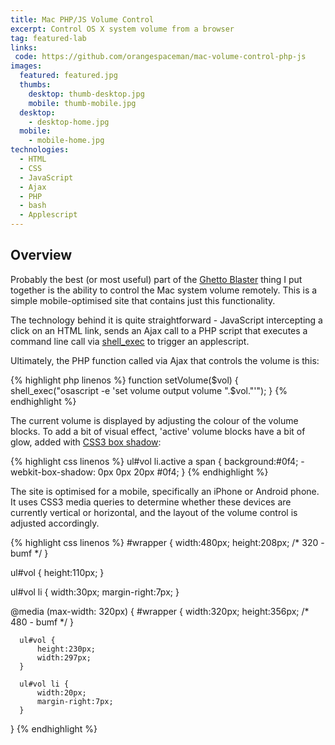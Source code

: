 ```yaml
---
title: Mac PHP/JS Volume Control
excerpt: Control OS X system volume from a browser
tag: featured-lab
links:
 code: https://github.com/orangespaceman/mac-volume-control-php-js
images:
  featured: featured.jpg
  thumbs:
    desktop: thumb-desktop.jpg
    mobile: thumb-mobile.jpg
  desktop:
    - desktop-home.jpg
  mobile:
    - mobile-home.jpg
technologies:
  - HTML
  - CSS
  - JavaScript
  - Ajax
  - PHP
  - bash
  - Applescript
---
```


## Overview

Probably the best (or most useful) part of the [Ghetto Blaster](https://f90.co.uk/labs/ghetto-blaster-php-js-soundboard/) thing I put together is the ability to control the Mac system volume remotely.  This is a simple mobile-optimised site that contains just this functionality.

The technology behind it is quite straightforward - JavaScript intercepting a click on an HTML link, sends an Ajax call to a PHP script that executes a command line call via [shell_exec](http://php.net/manual/en/function.shell-exec.php) to trigger an applescript.

Ultimately, the PHP function called via Ajax that controls the volume is this:

{% highlight php linenos %}
function setVolume($vol) {
    shell_exec("osascript -e 'set volume output volume ".$vol."'");
}
{% endhighlight %}

The current volume is displayed by adjusting the colour of the volume blocks.  To add a bit of visual effect, 'active' volume blocks have a bit of glow, added with [CSS3 box shadow](http://www.css3.info/preview/box-shadow/):

{% highlight css linenos %}
ul#vol li.active a span {
    background:#0f4;
    -webkit-box-shadow: 0px 0px 20px #0f4;
}
{% endhighlight %}

The site is optimised for a mobile, specifically an iPhone or Android phone.  It uses CSS3 media queries to determine whether these devices are currently vertical or horizontal, and the layout of the volume control is adjusted accordingly.

{% highlight css linenos %}
  #wrapper {
      width:480px;
      height:208px; /* 320 - bumf */
  }

  ul#vol {
      height:110px;
  }

  ul#vol li {
      width:30px;
      margin-right:7px;
  }


  @media (max-width: 320px) {
      #wrapper {
          width:320px;
          height:356px; /* 480 - bumf */
      }

      ul#vol {
          height:230px;
          width:297px;
      }

      ul#vol li {
          width:20px;
          margin-right:7px;
      }
  }
{% endhighlight %}
